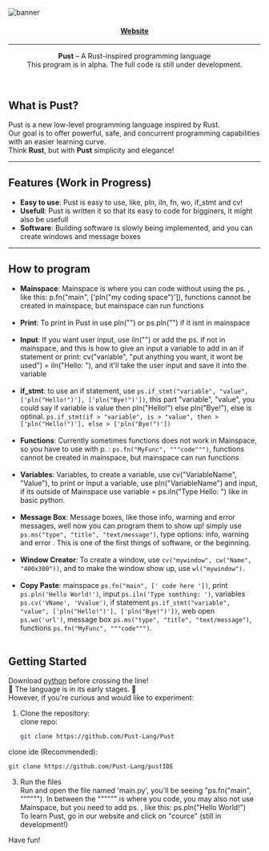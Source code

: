 <p align="center">
  
  ![banner](https://github.com/user-attachments/assets/80130266-df4c-4faa-9bc9-7663fa1eea4b)

</p>
<h4 align="center">
  
  [Website](https://pust-lang.github.io/web/)
  
</h4>
<hr>
<p align="center">
  <b>Pust</b> – A Rust-inspired programming language <br> 
  This program is in alpha. The full code is still under development.
</p>


<br>

## What is Pust?

Pust is a new low-level programming language inspired by Rust.  
Our goal is to offer powerful, safe, and concurrent programming capabilities with an easier learning curve.  
Think **Rust**, but with **Pust** simplicity and elegance!

---

## Features (Work in Progress)

- **Easy to use**: Pust is easy to use, like, pln, iln, fn, wo, if_stmt and cv!
- **Usefull**: Pust is written it so that its easy to code for bigginers, it might also be usefull
- **Software**: Building software is slowly being implemented, and you can create windows and message boxes

---
## How to program
- **Mainspace**: Mainspace is where you can code without using the ps. , like this: p.fn("main", ['pln("my coding space")']), functions cannot be created in mainspace, but mainspace can run functions <br> <br>
- **Print**: To print in Pust in use pln("") or ps.pln("") if it isnt in mainspace <br> <br>
- **Input**: If you want user input, use iln("") or add the ps. if not in mainspace, and this is how to give an input a variable to add in an if statement or print: cv("variable", "put anything you want, it wont be used") = iln("Hello: "), and it'll take the user input and save it into the variable <br> <br>
- **if_stmt**: to use an if statement, use ```ps.if_stmt("variable", "value", ['pln("Hello!")'], ['pln("Bye!")'])```, this part "variable", "value", you could say if variable is value then pln("Hello!") else pln("Bye!"), else is optinal. ```ps.if_stmt(if > "variable", is > "value", then > ['pln("Hello!")'], else > ['pln("Bye!")'])``` <br> <br>
- **Functions**: Currently sometimes functions does not work in Mainspace, so you have to use with p. : ```ps.fn("MyFunc", """code""")```, functions cannot be created in mainspace, but mainspace can run functions <br> <br>
- **Variables**: Variables, to create a variable, use cv("VariableName", "Value"), to print or Input a variable, use pln("VariableName") and input, if its outside of Mainspace use variable = ps.iln("Type Hello: ") like in basic python. <br> <br>
- **Message Box**: Message boxes, like those info, warning and error messages, well now you can program them to show up! simply use ```ps.ms("type", "title", "text/message")```, type options: info, warning and error . This is one of the first things of software, or the beginning. <br> <br>
- **Window Creator**: To create a window, use ```cv("mywindow", cw("Name", "400x300"))```, and to make the window show up, use ```wl("mywindow")```. <br> <br>
- **Copy Paste**: mainspace ``` ps.fn("main", [' code here ']) ```, print ``` ps.pln('Hello World!') ```, input ``` ps.iln('Type somthing: ') ```, variables ``` ps.cv('VName', 'Vvalue') ```, if statement ```ps.if_stmt("variable", "value", ['pln("Hello!")'], ['pln("Bye!")'])```, web open ```ps.wo('url')```, message box ```ps.ms("type", "title", "text/message")```, functions ```ps.fn("MyFunc", """code""")```. <br> <br>


## Getting Started
Download [python](https://python.org) before crossing the line! <br>
🚧 The language is in its early stages. 🚧  <br>
However, if you're curious and would like to experiment: <br>

1. Clone the repository: <br>
  clone repo:
   ```bash
   git clone https://github.com/Pust-Lang/Pust
   ```
  clone ide (Recommended):
  ```bash
  git clone https://github.com/Pust-Lang/pustIDE
  ```
3. Run the files <br>
   Run and open the file named 'main.py', you'll be seeing "ps.fn("main", """"""). In between the """""" is where you code, you may also not use Mainspace, but you need to add ps. , like this: ps.pln("Hello World!") <br>
   To learn Pust, go in our website and click on "cource" (still in development!) <br>

Have fun!
